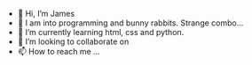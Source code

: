 - 👋 Hi, I’m James
- 👀 I am into programming and bunny rabbits. Strange combo...
- 🌱 I’m currently learning html, css and python. 
- 💞️ I’m looking to collaborate on 
- 📫 How to reach me ...

<!---
frankly-blue/frankly-blue is a ✨ special ✨ repository because its `README.md` (this file) appears on your GitHub profile.
You can click the Preview link to take a look at your changes.
--->
